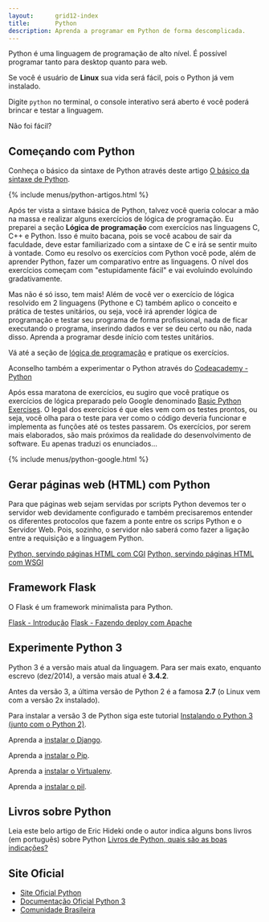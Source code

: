 ```yaml
---
layout:      grid12-index
title:       Python
description: Aprenda a programar em Python de forma descomplicada.
---
```



Python é uma linguagem de programação de alto nível. É possível programar tanto para desktop quanto para web.

Se você é usuário de __Linux__ sua vida será fácil, pois o Python já vem instalado. 

Digite `python` no terminal, o console interativo será aberto é você poderá brincar e testar a linguagem. 

Não foi fácil?



Começando com Python
---

Conheça o básico da sintaxe de Python através deste artigo [O básico da sintaxe de Python](./sintaxe-basica/).

{% include menus/python-artigos.html %}

Após ter vista a sintaxe básica de Python, talvez você queria colocar a mão na massa e realizar alguns exercícios de 
lógica de programação. Eu preparei a seção __Lógica de programação__ com exercícios nas linguagens C, C++ e Python. 
Isso é muito bacana, pois se você acabou de sair da faculdade, deve estar familiarizado com a sintaxe de C e irá se 
sentir muito à vontade. Como eu resolvo os exercícios com Python você pode, além de aprender Python, fazer um comparativo 
entre as linguagens. O nível dos exercícios começam com "estupidamente fácil" e vai evoluindo evoluindo gradativamente.

Mas não é só isso, tem mais! Além de você ver o exercício de lógica resolvido em 2 linguagens (Pythone e C) também aplico
o conceito e prática de testes unitários, ou seja, você irá aprender lógica de programação e testar seu programa de forma
profissional, nada de ficar executando o programa, inserindo dados e ver se deu certo ou não, nada disso. Aprenda a 
programar desde início com testes unitários.

Vá até a seção de [lógica de programação](/logica-de-programacao/) e pratique os exercícios.

Aconselho também a experimentar o Python através do [Codeacademy - Python](http://www.codecademy.com/pt-BR/tracks/python-pt-BR "link-externo")

Após essa maratona de exercícios, eu sugiro que você pratique os exercícios de lógica preparado pelo Google denominado 
[Basic Python Exercises](https://developers.google.com/edu/python/exercises/basic "link-externo"). O legal dos exercícios 
é que eles vem com os testes prontos, ou seja, você olha para o teste para ver como o código deveria funcionar e implementa 
as funções até os testes passarem. Os exercícios, por serem mais elaborados, são mais próximos da realidade do 
desenvolvimento de software. Eu apenas traduzi os  enunciados...

{% include menus/python-google.html %}



Gerar páginas web (HTML) com Python
---

Para que páginas web sejam servidas por scripts Python devemos ter o servidor web devidamente configurado e também 
precisaremos entender os diferentes protocolos que fazem a ponte entre os scrips Python e o Servidor Web. Pois, sozinho,
o servidor não saberá como fazer a ligação entre a requisição e a linguagem Python.

<div class="list-group">
    <a href="/python/servindo-paginas-html-com-cgi/" class="list-group-item">Python, servindo páginas HTML com CGI</a>
    <a href="/python/servindo-paginas-html-com-wsgi/" class="list-group-item">Python, servindo páginas HTML com WSGI</a>
</div>



Framework Flask
---

O Flask é um framework minimalista para Python.

<div class="list-group">
    <a href="/python/flask/" class="list-group-item">Flask - Introdução</a>
    <a href="/python/flask-apache/" class="list-group-item">Flask - Fazendo deploy com Apache</a>
</div>



Experimente Python 3
---

Python 3 é a versão mais atual da linguagem. Para ser mais exato, enquanto escrevo (dez/2014), a versão mais atual é
__3.4.2__. 

Antes da versão 3, a última versão de Python 2 é a famosa __2.7__ (o Linux vem com a versão 2x instalado).

Para instalar a versão 3 de Python siga este tutorial
[Instalando o Python 3 (junto com o Python 2)](/linux/cookbook/python/).

Aprenda a [instalar o Django](/linux/cookbook/django/).

Aprenda a [instalar o Pip](/linux/cookbook/pip/).

Aprenda a [instalar o Virtualenv](/linux/cookbook/virtualenv/).

Aprenda a [instalar o pil](/linux/cookbook/pil/).


Livros sobre Python
---

Leia este belo artigo de Eric Hideki onde o autor indica alguns bons livros (em português) sobre Python
[Livros de Python, quais são as boas indicações?](http://blog.pycursos.com/livros-de-python-quais-sao-as-boas-indicacoes/#comment-21243 "link-externo")



Site Oficial
---

- [Site Oficial Python](https://www.python.org/ "link-externo")
- [Documentação Oficial Python 3](https://docs.python.org/3/ "link-externo")
- [Comunidade Brasileira](http://www.python.org.br/ "link-externo")